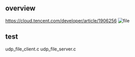 ## overview
https://cloud.tencent.com/developer/article/1906256
![file](https://ask.qcloudimg.com/http-save/yehe-1519604/f5658cf43f4faa38c46000b5012c717e.png?imageView2/2/w/2560/h/7000)

## test
udp_file_client.c udp_file_server.c
